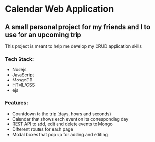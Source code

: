 # Calendar Web Application
## A small personal project for my friends and I to use for an upcoming trip

This project is meant to help me develop my CRUD application skills

### Tech Stack:
- Nodejs
- JavaScript
- MongoDB
- HTML/CSS
- ejs

### Features:
- Countdown to the trip (days, hours and seconds)
- Calendar that shows each event on its corresponding day
- REST API to add, edit and delete events to Mongo
- Different routes for each page
- Modal boxes that pop up for adding and editing
